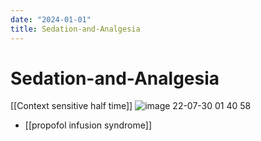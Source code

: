 ```yaml
---
date: "2024-01-01"
title: Sedation-and-Analgesia
---
```


# Sedation-and-Analgesia

[[Context sensitive half time]]
![image 22-07-30 01 40 58](https://i.imgur.com/UOOHYxE.png)

* [[propofol infusion syndrome]]
